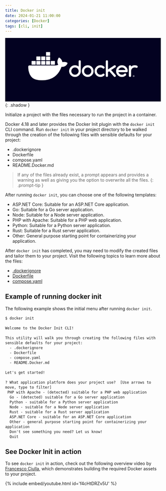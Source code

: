 ```yaml
---
title: Docker init
date: 2024-01-21 11:00:00
categories: [Docker]
tags: [cli, init]
---
```

<script defer data-domain="senad-d.github.io" src="https://plus.seki.pro/js/script.js"></script>
![](https://github.com/senad-d/senad-d.github.io/blob/main/_media/images/docker-banner.png?raw=true)
{: .shadow }

Initialize a project with the files necessary to run the project in a container.

Docker 4.18 and later provides the Docker Init plugin with the `docker init` CLI command. Run `docker init` in your project directory to be walked through the creation of the following files with sensible defaults for your project:

-   .dockerignore
-   Dockerfile
-   compose.yaml
-   README.Docker.md

> If any of the files already exist, a prompt appears and provides a warning as well as giving you the option to overwrite all the files.
{: .prompt-tip }

After running `docker init`, you can choose one of the following templates:

-   ASP.NET Core: Suitable for an ASP.NET Core application.
-   Go: Suitable for a Go server application.
-   Node: Suitable for a Node server application.
-   PHP with Apache: Suitable for a PHP web application.
-   Python: Suitable for a Python server application.
-   Rust: Suitable for a Rust server application.
-   Other: General purpose starting point for containerizing your application.

After `docker init` has completed, you may need to modify the created files and tailor them to your project. Visit the following topics to learn more about the files:

-   [.dockerignore](https://docs.docker.com/engine/reference/builder/#dockerignore-file)
-   [Dockerfile](https://docs.docker.com/engine/reference/builder/)
-   [compose.yaml](https://docs.docker.com/compose/compose-application-model/)

## Example of running docker init

The following example shows the initial menu after running `docker init`.

```
$ docker init

Welcome to the Docker Init CLI!

This utility will walk you through creating the following files with sensible defaults for your project:
  - .dockerignore
  - Dockerfile
  - compose.yaml
  - README.Docker.md

Let's get started!

? What application platform does your project use?  [Use arrows to move, type to filter]
 PHP with Apache - (detected) suitable for a PHP web application
  Go - (detected) suitable for a Go server application
  Python - suitable for a Python server application
  Node - suitable for a Node server application
  Rust - suitable for a Rust server application
  ASP.NET Core - suitable for an ASP.NET Core application
  Other - general purpose starting point for containerizing your application
  Don't see something you need? Let us know!
  Quit
```

## See Docker Init in action

To see `docker init` in action, check out the following overview video by [Francesco Ciulla](https://www.linkedin.com/in/francesco-ciulla-roma/), which demonstrates building the required Docker assets to your project.

{% include embed/youtube.html id='f4cHtDRZv5U' %}
